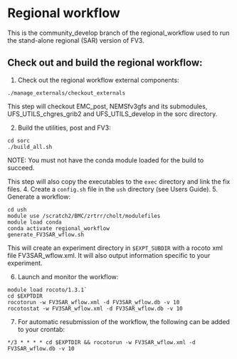 # Regional workflow

This is the community\_develop branch of the regional\_workflow used to run the stand-alone regional (SAR) version of FV3.

## Check out and build the regional workflow:

1. Check out the regional workflow external components:

`./manage_externals/checkout_externals`

This step will checkout EMC\_post, NEMSfv3gfs and its submodules, UFS\_UTILS\_chgres\_grib2 and UFS\_UTILS\_develop in the sorc directory.

2. Build the utilities, post and FV3:
```
cd sorc
./build_all.sh
```
NOTE: You must not have the conda module loaded for the build to succeed.

This step will also copy the executables to the `exec` directory and link the fix files.
4. Create a `config.sh` file in the `ush` directory (see Users Guide).
5. Generate a workflow:
```
cd ush
module use /scratch2/BMC/zrtrr/cholt/modulefiles
module load conda
conda activate regional_workflow
generate_FV3SAR_wflow.sh
```
This will create an experiment directory in `$EXPT_SUBDIR` with a rocoto xml file FV3SAR_wflow.xml. It will also output information specific to your experiment.

6. Launch and monitor the workflow:
```
module load rocoto/1.3.1`
cd $EXPTDIR
rocotorun -w FV3SAR_wflow.xml -d FV3SAR_wflow.db -v 10
rocotostat -w FV3SAR_wflow.xml -d FV3SAR_wflow.db -v 10
```
7.  For automatic resubmission of the workflow, the following can be added to your crontab:
```
*/3 * * * * cd $EXPTDIR && rocotorun -w FV3SAR_wflow.xml -d FV3SAR_wflow.db -v 10
```
